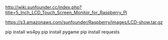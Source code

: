 http://wiki.sunfounder.cc/index.php?title=5_Inch_LCD_Touch_Screen_Monitor_for_Raspberry_Pi

https://s3.amazonaws.com/sunfounder/Raspberry/images/LCD-show.tar.gz


pip install ws4py
pip install pygame
pip install requests